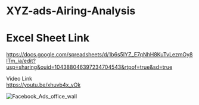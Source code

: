 # XYZ-ads-Airing-Analysis

# Excel Sheet Link
https://docs.google.com/spreadsheets/d/1b6s5IYZ_E7qNhH8KuTvLezmOy8lTm_ia/edit?usp=sharing&ouid=104388046397234704543&rtpof=true&sd=true

Video Link <br>
https://youtu.be/xhuvb4x_vOk

![Facebook_Ads_office_wall](https://user-images.githubusercontent.com/111626329/225333753-a31d946a-fedf-4e04-af4f-4bc670096969.png)
